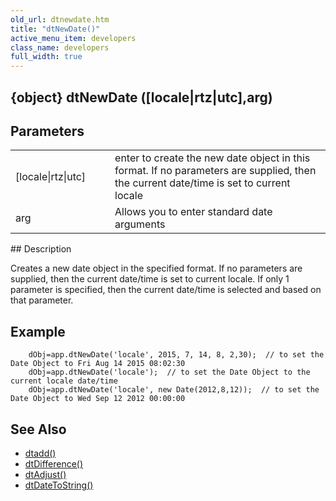 ```yaml
---
old_url: dtnewdate.htm
title: "dtNewDate()"
active_menu_item: developers
class_name: developers
full_width: true
---
```



## {object} dtNewDate ([locale|rtz|utc],arg)

## Parameters

<table>
<tr>
<td width="133">
[locale|rtz|utc]

</td>
<td width="20">
</td>
<td width="750">
enter to create the new date object in this format. If no parameters are supplied, then the current date/time is set to current locale

</td>
</tr>
<tr>
<td width="133">
arg

</td>
<td width="20">
</td>
<td width="750">
Allows you to enter standard date arguments

</td>
</tr>
</table>
## Description

Creates a new date object in the specified format. If no parameters are supplied, then the current date/time is set to current locale. If only 1 parameter is specified, then the current date/time is selected and based on that parameter.

## Example

        dObj=app.dtNewDate('locale', 2015, 7, 14, 8, 2,30);  // to set the Date Object to Fri Aug 14 2015 08:02:30
        dObj=app.dtNewDate('locale');  // to set the Date Object to the current locale date/time
        dObj=app.dtNewDate('locale', new Date(2012,8,12));  // to set the Date Object to Wed Sep 12 2012 00:00:00
   

## See Also

 - [dtadd()](/developers/documentation/scripting-apis/client-api/date-time-management-functions/dtadd)
 - [dtDifference()](/developers/documentation/scripting-apis/client-api/date-time-management-functions/dtdifference)
 - [dtAdjust()](/developers/documentation/scripting-apis/client-api/date-time-management-functions/dtadjust)
 - [dtDateToString()](/developers/documentation/scripting-apis/client-api/date-time-management-functions/dtdatetostring)

